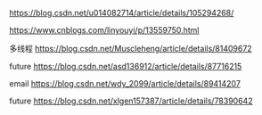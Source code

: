 https://blog.csdn.net/u014082714/article/details/105294268/


https://www.cnblogs.com/linyouyi/p/13559750.html


多线程 https://blog.csdn.net/Muscleheng/article/details/81409672


future 
https://blog.csdn.net/asd136912/article/details/87716215

email
https://blog.csdn.net/wdy_2099/article/details/89414207

future
https://blog.csdn.net/xlgen157387/article/details/78390642